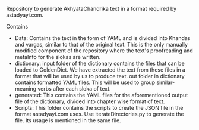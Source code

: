 Repository to generate AkhyataChandrika text in a format required by astadyayi.com.

Contains
  - Data: Contains the text in the form of YAML and is divided into Khandas and vargas, similar to that of the original text. This is the only manually modified component of the repository where the text's proofreading and metaInfo for the slokas are written.
  - dictionary: input folder of the dictionary contains the files that can be loaded to GoldenDict. We have extracted the text from these files in a format that will be used by us to produce text. out folder in dictionary contains formatted YAML files. This will be used to group similar-meaning verbs after each sloka of text.
  - generated: This contains the YAML files for the aforementioned output file of the dictionary, divided into chapter wise format of text.
  - Scripts: This folder contains the scripts to create the JSON file in the format astadyayi.com uses. Use iterateDirectories.py to generate the file. Its usage is mentioned in the same file.

          
